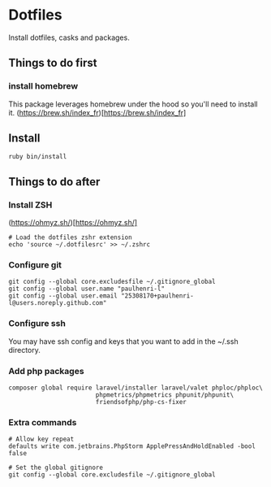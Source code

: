 # Dotfiles

Install dotfiles, casks and packages.

## Things to do first

### install homebrew

This package leverages homebrew under the hood so you'll need to install it.
(https://brew.sh/index_fr)[https://brew.sh/index_fr]

## Install

```
ruby bin/install
```

## Things to do after

### Install ZSH

(https://ohmyz.sh/)[https://ohmyz.sh/]

```
# Load the dotfiles zshr extension
echo 'source ~/.dotfilesrc' >> ~/.zshrc
```

### Configure git

```
git config --global core.excludesfile ~/.gitignore_global
git config --global user.name "paulhenri-l"
git config --global user.email "25308170+paulhenri-l@users.noreply.github.com"
```

### Configure ssh

You may have ssh config and keys that you want to add in the ~/.ssh directory.

### Add php packages

```
composer global require laravel/installer laravel/valet phploc/phploc\
                        phpmetrics/phpmetrics phpunit/phpunit\
                        friendsofphp/php-cs-fixer
```

### Extra commands

```
# Allow key repeat
defaults write com.jetbrains.PhpStorm ApplePressAndHoldEnabled -bool false

# Set the global gitignore
git config --global core.excludesfile ~/.gitignore_global
```
